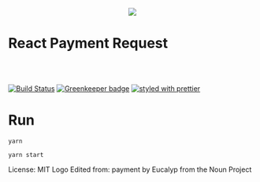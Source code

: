 <p align="center">
  <img src="https://user-images.githubusercontent.com/1051509/31487062-5b8174ee-af31-11e7-868c-2949572e72d1.png"/>
  <h1>React Payment Request</h1>
</p>
<br/>
<br/>

[![Build Status](https://travis-ci.org/SaraVieira/react-payment-request.svg?branch=master)](https://travis-ci.org/SaraVieira/react-payment-request)
[![Greenkeeper badge](https://badges.greenkeeper.io/SaraVieira/react-payment-request.svg)](https://greenkeeper.io/)
[![styled with prettier](https://img.shields.io/badge/styled_with-prettier-ff69b4.svg)](https://github.com/prettier/prettier)


# Run

```
yarn

yarn start
```

License: MIT
Logo Edited from: payment by Eucalyp from the Noun Project

